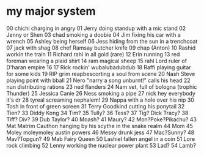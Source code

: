 # my major system

00 chichi charging in angry
01 Jerry doing standup with a mic stand
02 Jenny or Shen
03 chad smoking a doobie
04 Jim fixing his car with a wrench
05 Ashley being herself
06 Jess hiding from the sun in a trenchcoat
07 jack with shag
08 chef Ramsay butcher knife
09 chap (Anton) 
10 Rashid workin the train
11 Richard rahl in all gold (rare) 
12 Erin running
13 red foreman wearing a plaid shirt 
14 ram magical sheep 
15 rahl Lord ruler of D'haran empire
16 
17 Rick rockin' wubalubadubdub
18 Raffi playing guitar for some kids
19 RIP grim reapbescorting a soul from scene 
20 Nash Steve playing point with bball
21 Nero "narry a song unburnt!" calls his head 
22 nun distributing rations
23 ned flanders
24 Nam vet, full of bologna (trophic Thunder) 
25 Jessica Canie
26 Ness smoking a pipe 
27 nick hey everybody it's dr
28 tyreal screaming nephalem! 
29 Nappa with a hole over his nip
30 Tosh in front of green screen
31 Terry Goodkind cutting his ponytail
32 Tien?
33 Diddy Kong
34 Tim?
35 Tully?
36 Tess?
37 Tig? Dick Tracy?
38 Tiff? Div?
39 Dub Taylor?
40 Moash? 
41 Maury?
42 Mon?Poke?Pikachu?
43 Mat Matrim Cauthon hanging by his scythe in the snake realm
44 Mom 
45 Moley moleymoley austin powers
46 Messy drunk jess 
47 Mac?Sunny?
48 Mav?Topgun?
49 Mab Fairy Queen
50 Lashiel fallen angel in a coin
51 Lore rock climbing
52 Lenny working the nuclear power plant
53 Lad?
54 Lamb?

